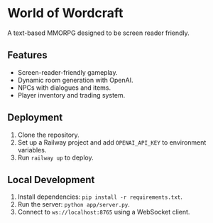 # World of Wordcraft
A text-based MMORPG designed to be screen reader friendly.

## Features
- Screen-reader-friendly gameplay.
- Dynamic room generation with OpenAI.
- NPCs with dialogues and items.
- Player inventory and trading system.

## Deployment
1. Clone the repository.
2. Set up a Railway project and add `OPENAI_API_KEY` to environment variables.
3. Run `railway up` to deploy.

## Local Development
1. Install dependencies: `pip install -r requirements.txt`.
2. Run the server: `python app/server.py`.
3. Connect to `ws://localhost:8765` using a WebSocket client.
